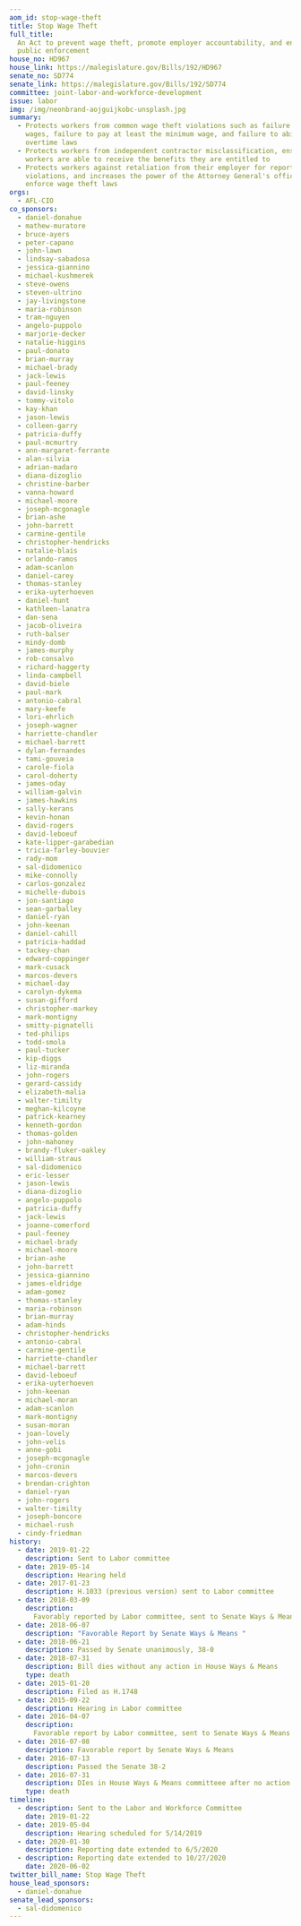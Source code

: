 ```yaml
---
aom_id: stop-wage-theft
title: Stop Wage Theft
full_title:
  An Act to prevent wage theft, promote employer accountability, and enhance
  public enforcement
house_no: HD967
house_link: https://malegislature.gov/Bills/192/HD967
senate_no: SD774
senate_link: https://malegislature.gov/Bills/192/SD774
committee: joint-labor-and-workforce-development
issue: labor
img: /img/neonbrand-aojguijkobc-unsplash.jpg
summary:
  - Protects workers from common wage theft violations such as failure to pay
    wages, failure to pay at least the minimum wage, and failure to abide by
    overtime laws
  - Protects workers from independent contractor misclassification, ensuring
    workers are able to receive the benefits they are entitled to
  - Protects workers against retaliation from their employer for reporting
    violations, and increases the power of the Attorney General's office to
    enforce wage theft laws
orgs:
  - AFL-CIO
co_sponsors:
  - daniel-donahue
  - mathew-muratore
  - bruce-ayers
  - peter-capano
  - john-lawn
  - lindsay-sabadosa
  - jessica-giannino
  - michael-kushmerek
  - steve-owens
  - steven-ultrino
  - jay-livingstone
  - maria-robinson
  - tram-nguyen
  - angelo-puppolo
  - marjorie-decker
  - natalie-higgins
  - paul-donato
  - brian-murray
  - michael-brady
  - jack-lewis
  - paul-feeney
  - david-linsky
  - tommy-vitolo
  - kay-khan
  - jason-lewis
  - colleen-garry
  - patricia-duffy
  - paul-mcmurtry
  - ann-margaret-ferrante
  - alan-silvia
  - adrian-madaro
  - diana-dizoglio
  - christine-barber
  - vanna-howard
  - michael-moore
  - joseph-mcgonagle
  - brian-ashe
  - john-barrett
  - carmine-gentile
  - christopher-hendricks
  - natalie-blais
  - orlando-ramos
  - adam-scanlon
  - daniel-carey
  - thomas-stanley
  - erika-uyterhoeven
  - daniel-hunt
  - kathleen-lanatra
  - dan-sena
  - jacob-oliveira
  - ruth-balser
  - mindy-domb
  - james-murphy
  - rob-consalvo
  - richard-haggerty
  - linda-campbell
  - david-biele
  - paul-mark
  - antonio-cabral
  - mary-keefe
  - lori-ehrlich
  - joseph-wagner
  - harriette-chandler
  - michael-barrett
  - dylan-fernandes
  - tami-gouveia
  - carole-fiola
  - carol-doherty
  - james-oday
  - william-galvin
  - james-hawkins
  - sally-kerans
  - kevin-honan
  - david-rogers
  - david-leboeuf
  - kate-lipper-garabedian
  - tricia-farley-bouvier
  - rady-mom
  - sal-didomenico
  - mike-connolly
  - carlos-gonzalez
  - michelle-dubois
  - jon-santiago
  - sean-garballey
  - daniel-ryan
  - john-keenan
  - daniel-cahill
  - patricia-haddad
  - tackey-chan
  - edward-coppinger
  - mark-cusack
  - marcos-devers
  - michael-day
  - carolyn-dykema
  - susan-gifford
  - christopher-markey
  - mark-montigny
  - smitty-pignatelli
  - ted-philips
  - todd-smola
  - paul-tucker
  - kip-diggs
  - liz-miranda
  - john-rogers
  - gerard-cassidy
  - elizabeth-malia
  - walter-timilty
  - meghan-kilcoyne
  - patrick-kearney
  - kenneth-gordon
  - thomas-golden
  - john-mahoney
  - brandy-fluker-oakley
  - william-straus
  - sal-didomenico
  - eric-lesser
  - jason-lewis
  - diana-dizoglio
  - angelo-puppolo
  - patricia-duffy
  - jack-lewis
  - joanne-comerford
  - paul-feeney
  - michael-brady
  - michael-moore
  - brian-ashe
  - john-barrett
  - jessica-giannino
  - james-eldridge
  - adam-gomez
  - thomas-stanley
  - maria-robinson
  - brian-murray
  - adam-hinds
  - christopher-hendricks
  - antonio-cabral
  - carmine-gentile
  - harriette-chandler
  - michael-barrett
  - david-leboeuf
  - erika-uyterhoeven
  - john-keenan
  - michael-moran
  - adam-scanlon
  - mark-montigny
  - susan-moran
  - joan-lovely
  - john-velis
  - anne-gobi
  - joseph-mcgonagle
  - john-cronin
  - marcos-devers
  - brendan-crighton
  - daniel-ryan
  - john-rogers
  - walter-timilty
  - joseph-boncore
  - michael-rush
  - cindy-friedman
history:
  - date: 2019-01-22
    description: Sent to Labor committee
  - date: 2019-05-14
    description: Hearing held
  - date: 2017-01-23
    description: H.1033 (previous version) sent to Labor committee
  - date: 2018-03-09
    description:
      Favorably reported by Labor committee, sent to Senate Ways & Means
  - date: 2018-06-07
    description: "Favorable Report by Senate Ways & Means "
  - date: 2018-06-21
    description: Passed by Senate unanimously, 38-0
  - date: 2018-07-31
    description: Bill dies without any action in House Ways & Means
    type: death
  - date: 2015-01-20
    description: Filed as H.1748
  - date: 2015-09-22
    description: Hearing in Labor committee
  - date: 2016-04-07
    description:
      Favorable report by Labor committee, sent to Senate Ways & Means
  - date: 2016-07-08
    description: Favorable report by Senate Ways & Means
  - date: 2016-07-13
    description: Passed the Senate 38-2
  - date: 2016-07-31
    description: DIes in House Ways & Means committeee after no action
    type: death
timeline:
  - description: Sent to the Labor and Workforce Committee
    date: 2019-01-22
  - date: 2019-05-04
    description: Hearing scheduled for 5/14/2019
  - date: 2020-01-30
    description: Reporting date extended to 6/5/2020
  - description: Reporting date extended to 10/27/2020
    date: 2020-06-02
twitter_bill_name: Stop Wage Theft
house_lead_sponsors:
  - daniel-donahue
senate_lead_sponsors:
  - sal-didomenico
---
```

